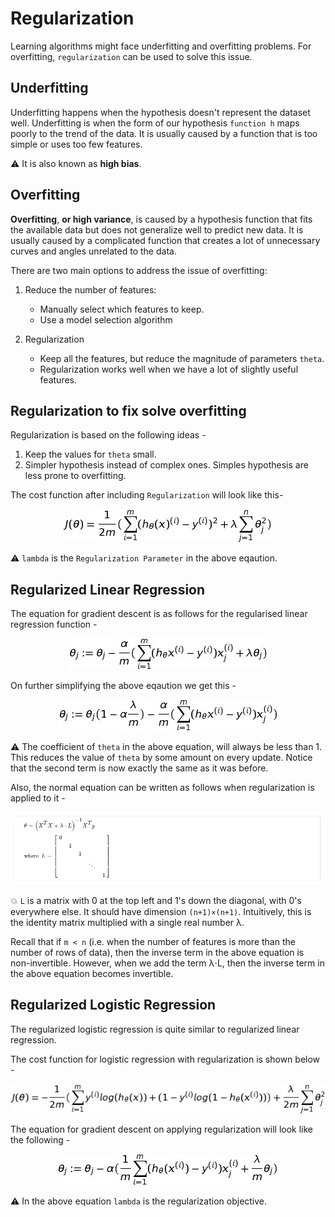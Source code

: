 # Regularization

Learning algorithms might face underfitting and overfitting problems. For overfitting, ```regularization``` can be used to solve this issue. 

## Underfitting

Underfitting happens when the hypothesis doesn't represent the dataset well. Underfitting is when the form of our hypothesis ```function h``` maps poorly to the trend of the data. It is usually caused by a function that is too simple or uses too few features.

:warning: It is also known as **high bias**.

## Overfitting

**Overfitting**, **or high variance**, is caused by a hypothesis function that fits the available data but does not generalize well to predict new data. It is usually caused by a complicated function that creates a lot of unnecessary curves and angles unrelated to the data.

There are two main options to address the issue of overfitting:

1.  Reduce the number of features:

    *   Manually select which features to keep.
    *   Use a model selection algorithm

2.  Regularization

    *   Keep all the features, but reduce the magnitude of parameters ```theta```.
    *   Regularization works well when we have a lot of slightly useful features.

## Regularization to fix solve overfitting

Regularization is based on the following ideas - 

1.  Keep the values for ```theta``` small.
1.  Simpler hypothesis instead of complex ones. Simples hypothesis are less prone to overfitting. 

The cost function after including ```Regularization``` will look like this-

<p align="center"><img src ="images/equation.jpg"/></p>

:warning:   ```lambda``` is the ```Regularization Parameter``` in the above eqaution.

## Regularized Linear Regression

The equation for gradient descent is as follows for the regularised linear regression function - 

<p align="center"><img src ="images/grad-1.jpg"/></p>

On further simplifying the above eqaution we get this - 

<p align="center"><img src ="images/grad-2.jpg"/></p>

:warning: The coefficient of ```theta``` in the above equation, will always be less than 1. This reduces the value of ```theta``` by some amount on every update. Notice that the second term is now exactly the same as it was before.

Also, the normal equation can be written as follows when regularization is applied to it - 

<p align="center"><img src ="images/normal-equation.png"/></p>

:boom: ```L``` is a matrix with 0 at the top left and 1's down the diagonal, with 0's everywhere else. It should have dimension ```(n+1)×(n+1)```. Intuitively, this is the identity matrix multiplied with a single real number λ.

Recall that if ```m < n``` (i.e. when the number of features is more than the number of rows of data), then the inverse term in the above equation is non-invertible. However, when we add the term λ⋅L, then the inverse term in the above equation becomes invertible.

## Regularized Logistic Regression

The regularized logistic regression is quite similar to regularized linear regression. 

The cost function for logistic regression with regularization is shown below - 

<p align="center"><img src ="images/log-cost.jpg"/></p>

The equation for gradient descent on applying regularization will look like the following - 

<p align="center"><img src ="images/log-grad.jpg"/></p>

:warning: In the above equation ```lambda``` is the regularization objective.